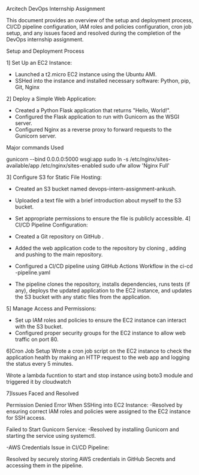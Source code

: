 Arcitech DevOps Internship Assignment 

This document provides an overview of the setup and deployment process, CI/CD pipeline configuration, IAM roles and policies configuration, cron job setup, and any issues faced and resolved during the completion of the DevOps internship assignment.

Setup and Deployment Process

1] Set Up an EC2 Instance:

- Launched a t2.micro EC2 instance using the Ubuntu AMI.
- SSHed into the instance and installed necessary software: Python, pip, Git, Nginx

2] Deploy a Simple Web Application:

- Created a Python Flask application that returns "Hello, World!".
- Configured the Flask application to run with Gunicorn as the WSGI server.
- Configured Nginx as a reverse proxy to forward requests to the Gunicorn server.

Major commands Used 

gunicorn --bind 0.0.0.0:5000 wsgi:app
sudo ln -s /etc/nginx/sites-available/app /etc/nginx/sites-enabled
sudo ufw allow 'Nginx Full'

3] Configure S3 for Static File Hosting:


- Created an S3 bucket named devops-intern-assignment-ankush.
- Uploaded a text file with a brief introduction about myself to the S3 bucket.
- Set appropriate permissions to ensure the file is publicly accessible.
4] CI/CD Pipeline Configuration:

- Created a Git repository on GitHub .
- Added the web application code to the repository by cloning , adding and pushing to the main repository.
- Configured a CI/CD pipeline using GitHub Actions Workflow in the ci-cd -pipeline.yaml
- The pipeline clones the repository, installs dependencies, runs tests (if any), deploys the updated application to the EC2 instance, and updates the S3 bucket with any static files from the application.


5] Manage Access and Permissions:

- Set up IAM roles and policies to ensure the EC2 instance can interact with the S3 bucket.
- Configured proper security groups for the EC2 instance to allow web traffic on port 80.


6]Cron Job Setup
Wrote a cron job script on the EC2 instance to check the application health by making an HTTP request to the web app and logging the status every 5 minutes.


Wrote a lambda fucntion to start and stop instance using boto3 module and triggered it by cloudwatch


7]Issues Faced and Resolved

Permission Denied Error When SSHing into EC2 Instance:
-Resolved by ensuring correct IAM roles and policies were assigned to the EC2 instance for SSH access.


Failed to Start Gunicorn Service:
-Resolved by installing Gunicorn and starting the service using systemctl.


-AWS Credentials Issue in CI/CD Pipeline:

Resolved by securely storing AWS credentials in GitHub Secrets and accessing them in the pipeline.

